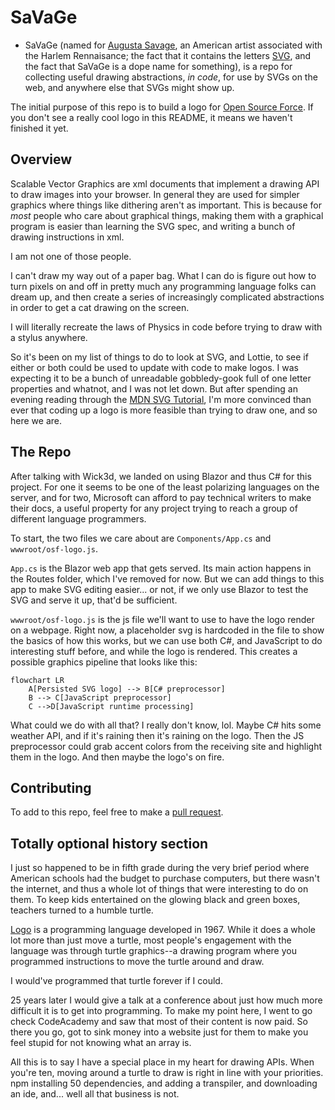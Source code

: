 # SaVaGe

* SaVaGe (named for [Augusta Savage][augusta], an American artist associated with the Harlem Rennaisance; the fact that it contains the letters [SVG][ht1], and the fact that SaVaGe is a dope name for something), is a repo for collecting useful drawing abstractions, _in code_, for use by SVGs on the web, and anywhere else that SVGs might show up. 

The initial purpose of this repo is to build a logo for [Open Source Force][osf].
If you don't see a really cool logo in this README, it means we haven't finished it yet.

## Overview

Scalable Vector Graphics are xml documents that implement a drawing API to draw images into your browser.
In general they are used for simpler graphics where things like dithering aren't as important.
This is because for _most_ people who care about graphical things, making them with a graphical program is easier than learning the SVG spec, and writing a bunch of drawing instructions in xml.

I am not one of those people.

I can't draw my way out of a paper bag.
What I can do is figure out how to turn pixels on and off in pretty much any programming language folks can dream up, and then create a series of increasingly complicated abstractions in order to get a cat drawing on the screen.

I will literally recreate the laws of Physics in code before trying to draw with a stylus anywhere. 

So it's been on my list of things to do to look at SVG, and Lottie, to see if either or both could be used to update with code to make logos. 
I was expecting it to be a bunch of unreadable gobbledy-gook full of one letter properties and whatnot, and I was not let down. 
But after spending an evening reading through the [MDN SVG Tutorial][mdn], I'm more convinced than ever that coding up a logo is more feasible than trying to draw one, and so here we are.

## The Repo

After talking with Wick3d, we landed on using Blazor and thus C# for this project. 
For one it seems to be one of the least polarizing languages on the server, and for two, Microsoft can afford to pay technical writers to make their docs, a useful property for any project trying to reach a group of different language programmers.

To start, the two files we care about are `Components/App.cs` and `wwwroot/osf-logo.js`. 

`App.cs` is the Blazor web app that gets served. 
Its main action happens in the Routes folder, which I've removed for now.
But we can add things to this app to make SVG editing easier... or not, if we only use Blazor to test the SVG and serve it up, that'd be sufficient.

`wwwroot/osf-logo.js` is the js file we'll want to use to have the logo render on a webpage. 
Right now, a placeholder svg is hardcoded in the file to show the basics of how this works, but we can use both C#, and JavaScript to do interesting stuff before, and while the logo is rendered. 
This creates a possible graphics pipeline that looks like this:

```mermaid
flowchart LR
    A[Persisted SVG logo] --> B[C# preprocessor]
    B --> C[JavaScript preprocessor]
    C -->D[JavaScript runtime processing]
```

What could we do with all that?
I really don't know, lol. 
Maybe C# hits some weather API, and if it's raining then it's raining on the logo.
Then the JS preprocessor could grab accent colors from the receiving site and highlight them in the logo.
And then maybe the logo's on fire.

## Contributing

To add to this repo, feel free to make a [pull request][pr].

## Totally optional history section

I just so happened to be in fifth grade during the very brief period where American schools had the budget to purchase computers, but there wasn't the internet, and thus a whole lot of things that were interesting to do on them.
To keep kids entertained on the glowing black and green boxes, teachers turned to a humble turtle.

[Logo][logo] is a programming language developed in 1967. 
While it does a whole lot more than just move a turtle, most people's engagement with the language was through turtle graphics--a drawing program where you programmed instructions to move the turtle around and draw.

I would've programmed that turtle forever if I could.

25 years later I would give a talk at a conference about just how much more difficult it is to get into programming. 
To make my point here, I went to go check CodeAcademy and saw that most of their content is now paid. 
So there you go, got to sink money into a website just for them to make you feel stupid for not knowing what an array is.

All this is to say I have a special place in my heart for drawing APIs. 
When you're ten, moving around a turtle to draw is right in line with your priorities.
npm installing 50 dependencies, and adding a transpiler, and downloading an ide, and... well all that business is not.



[augusta]: https://en.wikipedia.org/wiki/Augusta_Savage
[osf]: https://opensourceforce.net
[mdn]: https://developer.mozilla.org/en-US/docs/Web/SVG/Tutorial
[pr]: https://github.com/opensource-force/savage/pulls
[logo]: https://en.wikipedia.org/wiki/Logo_(programming_language)


[ht1]: ## "Scalable Vector Graphics, an image format for the web."
